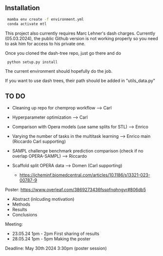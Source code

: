 Installation
-------------

   ```bash
    mamba env create -f environment.yml
    conda activate mtl
   ```

This project also currently requires Marc Lehner's dash charges. Currently (05.03.2024), the public Github version is not working properly so you need to ask him for access to his private one.

Once you cloned the dash-tree repo, just go there and do

   ```bash
    python setup.py install
   ```

The current environment should hopefully do the job.

If you want to use dash trees, their path should be added in "utils_data.py"

TO DO
-------------

- Cleaning up repo for chemprop workflow --> Carl

- Hyperparameter optimization --> Carl

- Comparison with Opera models (use same splits for STL) --> Enrico
- Varying the number of tasks in the multitask learning --> Enrico main (Riccardo Carl supporting)

- SAMPL challenge benchmark prediction comparison (check if no overlap OPERA-SAMPL) --> Riccardo

- Scaffold split OPERA data --> Domen (Carl supporting)
   - https://jcheminf.biomedcentral.com/articles/10.1186/s13321-023-00787-9

Poster:
https://www.overleaf.com/3869273436fsspfnqhngvr#806db5

- Abstract (inlcuding motivation)
- Methods
- Results
- Conclusions

Meeting:
- 23.05.24 1pm - 2pm First sharing of results
- 28.05.24 1pm - 5pm Making the poster

Deadline: May 30th 2024 3:30pm (poster session)